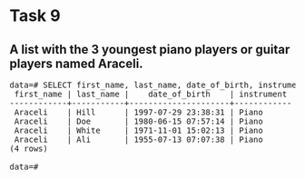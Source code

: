 # Task 9

## A list with the 3 youngest piano players or guitar players named Araceli.

<pre>data=# SELECT first_name, last_name, date_of_birth, instrument FROM musician WHERE instrument = &apos;Piano&apos; AND first_name = &apos;Araceli&apos; ORDER BY date_of_birth DESC ;
 first_name | last_name |    date_of_birth    | instrument 
------------+-----------+---------------------+------------
 Araceli    | Hill      | 1997-07-29 23:38:31 | Piano
 Araceli    | Doe       | 1980-06-15 07:57:14 | Piano
 Araceli    | White     | 1971-11-01 15:02:13 | Piano
 Araceli    | Ali       | 1955-07-13 07:07:38 | Piano
(4 rows)

data=#</pre>